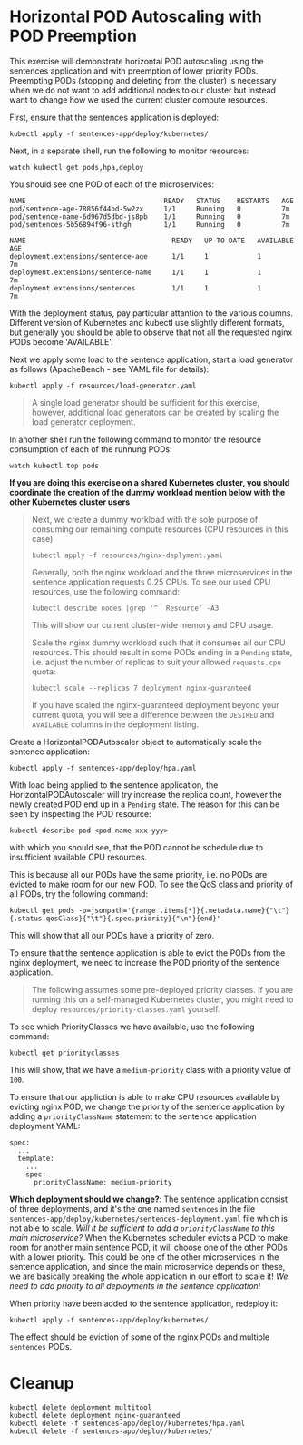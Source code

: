 # Horizontal POD Autoscaling with POD Preemption

This exercise will demonstrate horizontal POD autoscaling using the sentences
application and with preemption of lower priority PODs. Preempting PODs
(stopping and deleting from the cluster) is necessary when we do not want to add
additional nodes to our cluster but instead want to change how we used the
current cluster compute resources.

First, ensure that the sentences application is deployed:

```shell
kubectl apply -f sentences-app/deploy/kubernetes/
```

Next, in a separate shell, run the following to monitor resources:

```shell
watch kubectl get pods,hpa,deploy
```

You should see one POD of each of the microservices:

```
NAME                                  READY   STATUS    RESTARTS   AGE
pod/sentence-age-78856f44bd-5w2zx     1/1     Running   0          7m
pod/sentence-name-6d967d5dbd-js8pb    1/1     Running   0          7m
pod/sentences-5b56894f96-sthgh        1/1     Running   0          7m

NAME                                    READY   UP-TO-DATE   AVAILABLE   AGE
deployment.extensions/sentence-age      1/1     1            1           7m
deployment.extensions/sentence-name     1/1     1            1           7m
deployment.extensions/sentences         1/1     1            1           7m
```

With the deployment status, pay particular attantion to the various
columns. Different version of Kubernetes and kubectl use slightly different
formats, but generally you should be able to observe that not all the requested
nginx PODs become 'AVAILABLE'.

Next we apply some load to the sentence application, start a load generator as
follows (ApacheBench - see YAML file for details):

```shell
kubectl apply -f resources/load-generator.yaml
```

> A single load generator should be sufficient for this exercise, however,
> additional load generators can be created by scaling the load generator
> deployment.

In another shell run the following command to monitor the resource consumption
of each of the runnung PODs:

```shell
watch kubectl top pods
```

**If you are doing this exercise on a shared Kubernetes cluster, you should
  coordinate the creation of the dummy workload mention below with the other
  Kubernetes cluster users**

> Next, we create a dummy workload with the sole purpose of consuming our
> remaining compute resources (CPU resources in this case)
>
> ```shell
> kubectl apply -f resources/nginx-deplyment.yaml
> ```
>
> Generally, both the nginx workload and the three microservices in the sentence
> application requests 0.25 CPUs. To see our used CPU resources, use the following
> command:
>
> ```shell
> kubectl describe nodes |grep '^  Resource' -A3
> ```
>
> This will show our current cluster-wide memory and CPU usage.
>
> Scale the nginx dummy workload such that it consumes all our CPU resources. This
> should result in some PODs ending in a `Pending` state, i.e. adjust the number
> of replicas to suit your allowed `requests.cpu` quota:
>
> ```shell
> kubectl scale --replicas 7 deployment nginx-guaranteed
> ```
>
> If you have scaled the nginx-guaranteed deployment beyond your current quota,
> you will see a difference between the `DESIRED` and `AVAILABLE` columns in the
> deployment listing.

Create a HorizontalPODAutoscaler object to automatically scale the sentence
application:

```shell
kubectl apply -f sentences-app/deploy/hpa.yaml
```

With load being applied to the sentence application, the HorizontalPODAutoscaler
will try increase the replica count, however the newly created POD end up in a
`Pending` state.  The reason for this can be seen by inspecting the POD
resource:

```shell
kubectl describe pod <pod-name-xxx-yyy>
```

with which you should see, that the POD cannot be schedule due to insufficient
available CPU resources.

This is because all our PODs have the same priority, i.e. no PODs are evicted to
make room for our new POD. To see the QoS class and priority of all PODs, try
the following command:

```shell
kubectl get pods -o=jsonpath='{range .items[*]}{.metadata.name}{"\t"}{.status.qosClass}{"\t"}{.spec.priority}{"\n"}{end}'
```

This will show that all our PODs have a priority of zero.

To ensure that the sentence application is able to evict the PODs from the nginx
deployment, we need to increase the POD priority of the sentence application.

> The following assumes some pre-deployed priority classes. If you are running
> this on a self-managed Kubernetes cluster, you might need to deploy
> `resources/priority-classes.yaml` yourself.

To see which PriorityClasses we have available, use the following command:

```shell
kubectl get priorityclasses
```

This will show, that we have a `medium-priority` class with a priority value of
`100`.

To ensure that our appliction is able to make CPU resources available by
evicting nginx POD, we change the priority of the sentence application by adding
a `priorityClassName` statement to the sentence application deployment YAML:

```
spec:
  ...
  template:
    ...
    spec:
      priorityClassName: medium-priority
```

**Which deployment should we change?**: The sentence application consist of
three deployments, and it's the one named `sentences` in the file
`sentences-app/deploy/kubernetes/sentences-deployment.yaml` file which is not
able to scale. *Will it be sufficient to add a `priorityClassName` to this main
microservice?* When the Kubernetes scheduler evicts a POD to make room for
another main sentence POD, it will choose one of the other PODs with a lower
priority. This could be one of the other microservices in the sentence
application, and since the main microservice depends on these, we are basically
breaking the whole application in our effort to scale it!  *We need to add
priority to all deployments in the sentence application!*

When priority have been added to the sentence application, redeploy it:

```shell
kubectl apply -f sentences-app/deploy/kubernetes/
```

The effect should be eviction of some of the nginx PODs and multiple `sentences`
PODs.

# Cleanup

```shell
kubectl delete deployment multitool
kubectl delete deployment nginx-guaranteed
kubectl delete -f sentences-app/deploy/kubernetes/hpa.yaml
kubectl delete -f sentences-app/deploy/kubernetes/
```
